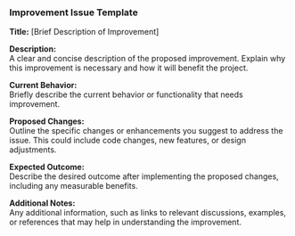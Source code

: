 ### Improvement Issue Template

**Title:** [Brief Description of Improvement]

**Description:**  
A clear and concise description of the proposed improvement. Explain why this improvement is necessary and how it will benefit the project.

**Current Behavior:**  
Briefly describe the current behavior or functionality that needs improvement.

**Proposed Changes:**  
Outline the specific changes or enhancements you suggest to address the issue. This could include code changes, new features, or design adjustments.

**Expected Outcome:**  
Describe the desired outcome after implementing the proposed changes, including any measurable benefits.

**Additional Notes:**  
Any additional information, such as links to relevant discussions, examples, or references that may help in understanding the improvement.
